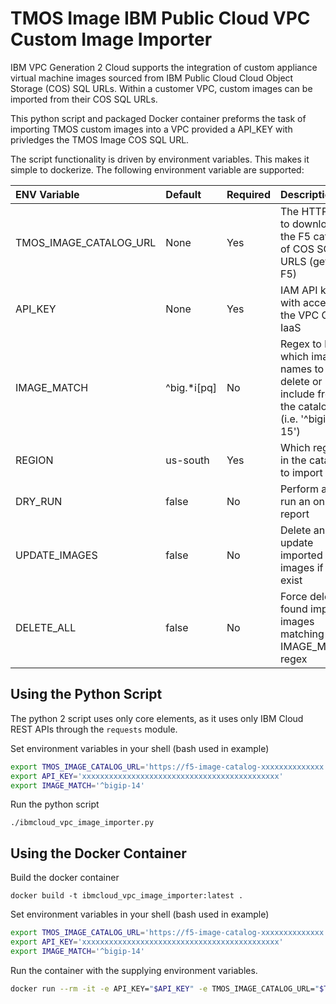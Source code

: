 # TMOS Image IBM Public Cloud VPC Custom Image Importer

IBM VPC Generation 2 Cloud supports the integration of custom appliance virtual machine images sourced from IBM Public Cloud Cloud Object Storage (COS) SQL URLs. Within a customer VPC, custom images can be imported from their COS SQL URLs.

This python script and packaged Docker container preforms the task of importing TMOS custom images into a VPC provided a API_KEY with privledges the TMOS Image COS SQL URL.

The script functionality is driven by environment variables. This makes it simple to dockerize. The following environment variable are supported:

| ENV Variable | Default | Required | Description |
| :---------- | :------- | :-------- | :----------- |
| TMOS_IMAGE_CATALOG_URL | None | Yes | The HTTP URL to download the F5 catalog of COS SQL URLS (get from F5) |
| API_KEY | None | Yes | IAM API key with access to the VPC Gen2 IaaS |
| IMAGE_MATCH | ^big.*i[pq] | No | Regex to limit which images names to delete or include from the catalog (i.e. '^bigip-15') |
| REGION | us-south | Yes | Which regions in the catalog to import |
| DRY_RUN | false | No | Perform a dry run an only report |
| UPDATE_IMAGES | false | No | Delete and update imported images if they exist |
| DELETE_ALL | false | No | Force delete all found imported images matching the IMAGE_MATCH regex |

## Using the Python Script

The python 2 script uses only core elements, as it uses only IBM Cloud REST APIs through the `requests` module.

Set environment variables in your shell (bash used in example)

```bash
export TMOS_IMAGE_CATALOG_URL='https://f5-image-catalog-xxxxxxxxxxxxxx.s3.us-south.cloud-object-storage.appdomain.cloud/f5-image-catalog.json'
export API_KEY='xxxxxxxxxxxxxxxxxxxxxxxxxxxxxxxxxxxxxxxxxxxx'
export IMAGE_MATCH='^bigip-14'
```

Run the python script

`
./ibmcloud_vpc_image_importer.py
`

## Using the Docker Container

Build the docker container

`
docker build -t ibmcloud_vpc_image_importer:latest .
`

Set environment variables in your shell (bash used in example)

```bash
export TMOS_IMAGE_CATALOG_URL='https://f5-image-catalog-xxxxxxxxxxxxxx.s3.us-south.cloud-object-storage.appdomain.cloud/f5-image-catalog.json'
export API_KEY='xxxxxxxxxxxxxxxxxxxxxxxxxxxxxxxxxxxxxxxxxxxx'
export IMAGE_MATCH='^bigip-14'
```

Run the container with the supplying environment variables.

```bash
docker run --rm -it -e API_KEY="$API_KEY" -e TMOS_IMAGE_CATALOG_URL="$TMOS_IMAGE_CATALOG_URL" -e IMAGE_MATCH="$IMAGE_MATCH" ibmcloud_vpc_image_importer:latest
```

